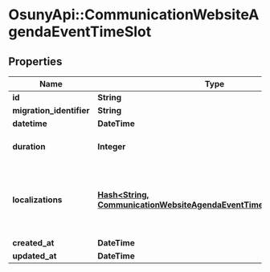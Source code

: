 # OsunyApi::CommunicationWebsiteAgendaEventTimeSlot

## Properties
Name | Type | Description | Notes
------------ | ------------- | ------------- | -------------
**id** | **String** |  | [optional] 
**migration_identifier** | **String** |  | [optional] 
**datetime** | **DateTime** |  | [optional] 
**duration** | **Integer** | Duration of the time slot (in seconds). | [optional] 
**localizations** | [**Hash&lt;String, CommunicationWebsiteAgendaEventTimeSlotLocalization&gt;**](CommunicationWebsiteAgendaEventTimeSlotLocalization.md) | Localizations of the time slot. The key is the language&#x27;s ISO 639-1 code. | [optional] 
**created_at** | **DateTime** |  | [optional] 
**updated_at** | **DateTime** |  | [optional] 

